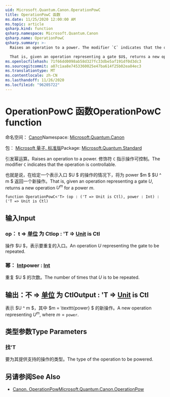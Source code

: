 ```yaml
---
uid: Microsoft.Quantum.Canon.OperationPowC
title: OperationPowC 函数
ms.date: 11/25/2020 12:00:00 AM
ms.topic: article
qsharp.kind: function
qsharp.namespace: Microsoft.Quantum.Canon
qsharp.name: OperationPowC
qsharp.summary: >-
  Raises an operation to a power. The modifier `C` indicates that the operation is controllable.

  That is, given an operation representing a gate $U$, returns a new operation $U^m$ for a power $m$.
ms.openlocfilehash: 71f66dd0098ab58d327fc33dbe5af191df0d3dc3
ms.sourcegitcommit: a87c1aa8e7453360025e47ba614f25b02ea84ec3
ms.translationtype: MT
ms.contentlocale: zh-CN
ms.lasthandoff: 11/26/2020
ms.locfileid: "96205722"
---
```

# <a name="operationpowc-function"></a><span data-ttu-id="f2237-102">OperationPowC 函数</span><span class="sxs-lookup"><span data-stu-id="f2237-102">OperationPowC function</span></span>

<span data-ttu-id="f2237-103">命名空间： [Canon](xref:Microsoft.Quantum.Canon)</span><span class="sxs-lookup"><span data-stu-id="f2237-103">Namespace: [Microsoft.Quantum.Canon](xref:Microsoft.Quantum.Canon)</span></span>

<span data-ttu-id="f2237-104">包： [Microsoft 量子. 标准版](https://nuget.org/packages/Microsoft.Quantum.Standard)</span><span class="sxs-lookup"><span data-stu-id="f2237-104">Package: [Microsoft.Quantum.Standard](https://nuget.org/packages/Microsoft.Quantum.Standard)</span></span>


<span data-ttu-id="f2237-105">引发幂运算。</span><span class="sxs-lookup"><span data-stu-id="f2237-105">Raises an operation to a power.</span></span>
<span data-ttu-id="f2237-106">修饰符 `C` 指示操作可控制。</span><span class="sxs-lookup"><span data-stu-id="f2237-106">The modifier `C` indicates that the operation is controllable.</span></span>

<span data-ttu-id="f2237-107">也就是说，在给定一个表示入口 $U $ 的操作的情况下，将为 power $m $ $U ^ m $ 返回一个新操作。</span><span class="sxs-lookup"><span data-stu-id="f2237-107">That is, given an operation representing a gate $U$, returns a new operation $U^m$ for a power $m$.</span></span>

```qsharp
function OperationPowC<'T> (op : ('T => Unit is Ctl), power : Int) : ('T => Unit is Ctl)
```


## <a name="input"></a><span data-ttu-id="f2237-108">输入</span><span class="sxs-lookup"><span data-stu-id="f2237-108">Input</span></span>

### <a name="op--t--unit--is-ctl"></a><span data-ttu-id="f2237-109">op： t => [单位](xref:microsoft.quantum.lang-ref.unit)  为 Ctl</span><span class="sxs-lookup"><span data-stu-id="f2237-109">op : 'T => [Unit](xref:microsoft.quantum.lang-ref.unit)  is Ctl</span></span>

<span data-ttu-id="f2237-110">操作 $U $，表示要重复的入口。</span><span class="sxs-lookup"><span data-stu-id="f2237-110">An operation $U$ representing the gate to be repeated.</span></span>


### <a name="power--int"></a><span data-ttu-id="f2237-111">幂： [Int](xref:microsoft.quantum.lang-ref.int)</span><span class="sxs-lookup"><span data-stu-id="f2237-111">power : [Int](xref:microsoft.quantum.lang-ref.int)</span></span>

<span data-ttu-id="f2237-112">重复 $U $ 的次数。</span><span class="sxs-lookup"><span data-stu-id="f2237-112">The number of times that $U$ is to be repeated.</span></span>



## <a name="output--t--unit--is-ctl"></a><span data-ttu-id="f2237-113">输出：不 => [单位](xref:microsoft.quantum.lang-ref.unit)  为 Ctl</span><span class="sxs-lookup"><span data-stu-id="f2237-113">Output : 'T => [Unit](xref:microsoft.quantum.lang-ref.unit)  is Ctl</span></span>

<span data-ttu-id="f2237-114">表示 $U ^ m $，其中 $m = \texttt{power} $ 的新操作。</span><span class="sxs-lookup"><span data-stu-id="f2237-114">A new operation representing $U^m$, where $m = \texttt{power}$.</span></span>

## <a name="type-parameters"></a><span data-ttu-id="f2237-115">类型参数</span><span class="sxs-lookup"><span data-stu-id="f2237-115">Type Parameters</span></span>

### <a name="t"></a><span data-ttu-id="f2237-116">找</span><span class="sxs-lookup"><span data-stu-id="f2237-116">'T</span></span>

<span data-ttu-id="f2237-117">要为其提供支持的操作的类型。</span><span class="sxs-lookup"><span data-stu-id="f2237-117">The type of the operation to be powered.</span></span>

## <a name="see-also"></a><span data-ttu-id="f2237-118">另请参阅</span><span class="sxs-lookup"><span data-stu-id="f2237-118">See Also</span></span>

- [<span data-ttu-id="f2237-119">Canon. OperationPow</span><span class="sxs-lookup"><span data-stu-id="f2237-119">Microsoft.Quantum.Canon.OperationPow</span></span>](xref:Microsoft.Quantum.Canon.OperationPow)